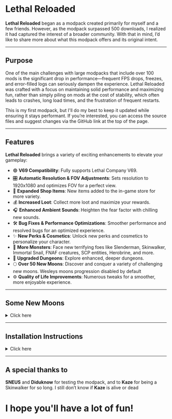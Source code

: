 # Lethal Reloaded

**Lethal Reloaded** began as a modpack created primarily for myself and a few friends. However, as the modpack surpassed
500
downloads, I realized it had captured the interest of a broader community. With that in mind, I’d like to share more
about what this modpack offers and its original intent.

___

## Purpose

One of the main challenges with large modpacks that include over 100 mods is the significant drop in
performance—frequent FPS drops, freezes, and error-filled logs can seriously dampen the experience. Lethal Reloaded was
crafted with a focus on maintaining solid performance and maximizing fun, rather than simply piling on mods at the cost
of stability, which often leads to crashes, long load times, and the frustration of frequent restarts.

This is my first modpack, but I'll do my best to keep it updated while ensuring it stays
performant. If you’re interested, you can access the source files and suggest changes via the GitHub link at the top of
the page.

___

## Features

**Lethal Reloaded** brings a variety of exciting enhancements to elevate your gameplay:

- 🟢 **V69 Compatibility**: Fully supports Lethal Company V69.
- 🎛️ **Automatic Resolution & FOV Adjustments**: Sets resolution to 1920x1080 and optimizes FOV for a perfect view.
- 🛒 **Expanded Shop Items**: New items added to the in-game store for more variety.
- 💰 **Increased Loot**: Collect more loot and maximize your rewards.
- 🎧 **Enhanced Ambient Sounds**: Heighten the fear factor with chilling new sounds.
- 🛠️ **Bug Fixes & Performance Optimizations**: Smoother performance and resolved bugs for an optimized experience.
- ✨ **New Perks & Cosmetics**: Unlock new perks and cosmetics to personalize your character.
- 👹 **More Monsters**: Face new terrifying foes like Slenderman, Skinwalker, Immortal Snail, FNAF creatures, SCP
  entities, Herobrine, and more.
- 🏰 **Upgraded Dungeons**: Explore enhanced, deeper dungeons.
- 🌕 **Over 50 New Moons**: Discover and conquer a variety of challenging new moons. Wesleys moons progression disabled by default
- ⚙️ **Quality of Life Improvements**: Numerous tweaks for a smoother, more enjoyable experience.

___

## Some New Moons

<details>
<summary>Click here</summary>

### Oldred:

This moon is one of the most valuable moons in the system.
Not for its many riches but for its remarkable amount of oil.
For this reason, during hard times of death and destruction, oil extraction sites were made.
But nobody knew how big of a mistake this was until it was too late.
High value oil remains inside

There are 9 new themed scrap items to find on this moon.
Difficulty: S+

Will you overcome the horrors of Oldred?
<details>
<summary>Show pictures</summary>

![Image 1](https://i.ibb.co/VDbyxsm/oldredfactory.png)
![Image 2](https://i.ibb.co/4NtBhHs/oldredfireexit.png)
![Image 3](https://i.ibb.co/nMwhxYZ/oldredinside.png)
</details>

### Infernis:

This moon was previously used for the mining of crystals and other various materials.
But due to the increase of volcanic activity all sorts of insects infiltrated the facilities to seek refuge.
Every employee within the building at this time was either devoured or cooked by the extreme heat.
High value materials remain inside.

There are 11 new themed scrap items to find on this moon.
DIfficulty: B+

Can you survive the heat?
<details>
<summary>Show pictures</summary>

![Image 1](https://i.ibb.co/QNcYBbF/Infernis-outside.png)
![Image 2](https://i.ibb.co/D9d0gpd/Infernis-outside2.png)
![Image 3](https://i.ibb.co/zn29fnh/20240118164439-1.jpg)
</details>

### Acidir:

This moon used to be home to the rich collectors of mysterious artefacts.
Though it is reported that these collectors have recently stumbled upon something truly mysterious.
We don't know exactly what it is, all we know is that no sane voice was heard after its arrival.
High value artefacts remain inside.

There are 12 new themed scrap items to find on this moon.
DIfficulty: S

Will you lose your mind?
<details>
<summary>Show pictures</summary>

![Image 1](https://i.ibb.co/6XmBBTQ/Acidir-outside.png)
![Image 2](https://i.ibb.co/Sv90DBV/Acidir-outside2.png)
![Image 3](https://i.ibb.co/30Nqd0M/20240118170738-1.jpg)
</details>

### Etern:

This moon was home to a scientific lab where biological experiments took place.
Many new lifeforms were created here among which are the famous Baboon Hawks.
In more recent times they have been working on "Project Nutcracker" as instructed.
Rumors are that they used human subjects for emotional manipulation using certain toy masks.
High value experiments remain inside.

There are 14 new themed scrap items to find on this moon.
DIfficulty: S+

Will madness devour you?
<details>
<summary>Show pictures</summary>

![Image 1](https://i.ibb.co/Y0sNvr7/20240118171010-1.jpg)
![Image 2](https://i.ibb.co/JcBwfRN/20240118171825-1.jpg)
![Image 3](https://i.ibb.co/HHzXXTf/20240118172429-1.jpg)
</details>

### Asteroid-13:

This asteroid was previously used for the testing of biological weapons.
Not much is known about the current state of the facility but a decontamination level 5: Incineration has been reported.
All we know is that none returned from Asteroid-13
High value objects remain inside.

There are 13 new themed scrap items to find on this moon.
DIfficulty: B

Can you survive the dark?
<details>
<summary>Show pictures</summary>

![Image 1](https://i.ibb.co/Ws1V9zS/Surface-of-asteroid13.png)
![Image 2](https://i.ibb.co/DV9Szb6/Lab-of-asteroid13.png)
![Image 3](https://i.ibb.co/kQJNG7Y/Fires-of-asteroid-13.png)
</details>

### Gratar:

Gratar was known for housing the biggest factory in the solar system.
The whole facility was controlled by an AI made by a fantastic inventor last seen on Etern.
As of recent, legend has it that the AI on Gratar has gone rogue.
High value scrap remain inside.

There are 14 new themed scrap items to find on this moon.
DIfficulty: A

Will you overcome the factory?
<details>
<summary>Show pictures</summary>

![Image 1](https://i.ibb.co/ZG21XGQ/surface-of-gratar.png)
![Image 2](https://i.ibb.co/y4z5NKx/facility-of-gratar.png)
![Image 3](https://i.ibb.co/mHXSvsJ/Factory-of-gratar.png)
</details>

### Polarus:

This moon houses the legendary Polar Vaults.
These vaults contained very valuable riches before the corporation went bankrupt.
The corporation was known for their extremely high hiring rates.
It also appears that many of these employees magically dissapeared after being fired.
High value valuables remain inside.

There are 14 new themed scrap items to find on this moon.
DIfficulty: A

Can you survive the cold?
<details>
<summary>Show pictures</summary>

![Image 1](https://i.ibb.co/ZBQx53T/Polarus-outside1.png)
![Image 2](https://i.ibb.co/bB0DKgF/Polarus-outside2.png)
![Image 3](https://i.ibb.co/5FQjsm9/loot-of-polarus.png)
</details>

### Atlantica:

The moon named Atlantica was hit by rogue rays from a supernova.
This caused a disturbance in the local flow of time.
Because of this, The city of Atlantica is forever doomed to sink over and over.
Every inhabitant has drowned.
High value ancient artefacts remain inside.

There are 12 new themed scrap items to find on this moon.
DIfficulty: B

Can you survive the floods?
<details>
<summary>Show pictures</summary>

![Image 1](https://i.ibb.co/hKrKrR4/Surface-of-atlantica.png)
![Image 2](https://i.ibb.co/xzMsqXP/City-of-atlantica.png)
![Image 3](https://i.ibb.co/GdsMrx1/halls-of-atlantica.png)
</details>

### Cosmocos:

Cosmocos is the long lost moon.

There are 10 new themed scrap items to find on this moon.
DIfficulty: Unknown (quite hard)

Can you survive Cosmocos?

### JUNIC:

Deep in the deadly jungles of Junic there where ancient temples where ancient rituals were performed.
This place is very attractive to archeologists due to the many artifacts that remain here.
However they might not have fully understood what they were dealing with.
High value artefacts remain inside.

There are 11 new themed scrap items to find on this moon.
DIfficulty: C

Can you survive the jungle?
<details>
<summary>Show pictures</summary>

![Image 1](https://i.ibb.co/qJZFzKB/junicsurface.png)
![Image 2](https://i.ibb.co/bWqTrVS/junicentrance.png)
![Image 3](https://i.ibb.co/LnnWvsM/junicloot.png)
</details>

### GLOOM:

The giant forests of Gloom remained untouched for many years.
That was until a logging company decided it to be the perfect place to exploit.
But little did they know that these forests were.. Protected.
High value equipment remains inside.

There are 11 new themed scrap items to find on this moon.
DIfficulty: B

Concept by MrCompost

Can you survive the fog?
<details>
<summary>Show pictures</summary>

![Image 1](https://i.ibb.co/59zsXQk/Gloom-Outside.png)
![Image 2](https://i.ibb.co/hdktjdv/Gloom-Cave.png)
![Image 3](https://i.ibb.co/Pzwn4ZP/Gloom-Inside.png)
</details>

### Desolation:

Not much is known about this asteroid, nobody has dared to visit it since its sudden appearance.
Hence it has not been properly named, all we know is that it's a very dangerous place.
A place completely desolate of life. For its name is: Desolation.
High value items might remain inside.

There are 12 new themed scrap items to find on this moon.
DIfficulty: A+

Do you dare visit?
<details>
<summary>Show pictures</summary>

![Image 1](https://i.ibb.co/236YRFZ/Desolation-Outside.png)
![Image 2](https://i.ibb.co/mCXVw5b/Desolation-Entrance.png)
![Image 3](https://i.ibb.co/j3n5tQv/Desolation-Inside.png)
</details>

### FISSION-C:

Sector C of Fission houses an old toy factory later repurposed as nuclear power plant.
However this power plant was abandoned many rotations ago due to health inspection failure.
Now this structure is crumbling and all those who visit will leave changed.
High value radioactive materials remain inside.

There are 10 new themed scrap items to find on this moon.
DIfficulty: A

Concept by MrCompost

Will you survive Aaron?
<details>
<summary>Show pictures</summary>

![Image 1](https://i.ibb.co/54xNSJN/fissionoutside.png)
![Image 2](https://i.ibb.co/jv3gHXK/fissiontoxic.png)
![Image 3](https://i.ibb.co/Km4KQL8/fissioninside.png)
</details>

### 59 Affliction:

POPULATION: Abandoned, Deceased
CONDITIONS: Arid, very thick haze, extremely low habitability and longer days due to its close orbit to [REDACTED].
59-Affliction has been deemed to be in a freefall towards this larger moon.
FAUNA: Dominated by desperate but weak species of insects, as well as other various creatures.
HISTORY: Formerly a popular storage facility and shipment port, 59-Affliction was subjected to an infestation of an
insect deemed the "hoarding bug", moving many people away. As a last ditch effort to eradicate the infestation, The
Company armed a powerful type of explosive and lit the fuse. In the end, this explosive was too powerful and knocked
59-Affliction into a freefall into a larger moon.
<details>
<summary>Show pictures</summary>

![Image 1](https://i.ibb.co/P6mBzCX/aff1.png)
![Image 2](https://i.ibb.co/TBkH0P3/aff3.png)
![Image 3](https://i.ibb.co/Wf3fdy7/aff5.png)
</details>

### 127 Eve-M:

POPULATION: Missing, abandoned.
CONDITIONS: Environment is extremely comfortable, said to be very similar to the long lost planet, Earth.
FAUNA: Abundant plant-life, small insects and flying creatures live here happily.
HISTORY: 127 Eve-M, a small subsection of the whole of 127 Eve consist of two mining outposts deemed Eve-M1 and Eve-M2
respectively. Long ago, around the year 1950, the colonizers of 127 Eve arrived in these areas, eventually going missing
only a couple years later. The outposts which housed mining operations and facilities pose as the basis of the Company’s
business here. Collect the scrap from these abandoned outposts and report back to the Company building.
<details>
<summary>Show pictures</summary>

![Image 1](https://i.ibb.co/BjB2NSX/ev1.png)
![Image 2](https://i.ibb.co/grm8kxX/ev3.png)
![Image 3](https://i.ibb.co/g75STwD/ev5.png)
</details>

### 290 Summit:

POPULATION: Abandoned
CONDITIONS: High winds, constantly snowing due to high altitudes.
FAUNA: Few organic lifeforms, hostile artificial creatures roam the surface.
HISTORY: After a solar flare activated a mysterious robotic creature deemed the A16-L3, otherwise known as the Old
Birds, the English Military wanted to redevelop them for their own goals. 290 Summit, only known as a desolate mountain
was a perfect place to put a research post in the English Military's eyes. Today, the mountainous moon is known for its
incredible cold weather and its large amounts of A16-L3. Grab old parts swiftly and make your way back to the Company
Building.
<details>
<summary>Show pictures</summary>

![Image 1](https://i.ibb.co/HnjDyS8/sum1.png)
![Image 2](https://i.ibb.co/JBygSYT/sum3.png)
![Image 3](https://i.ibb.co/xLBxdR1/sum5.png)
</details>

### 71 Sector-0:

MOON NAME: 71-Gordion
POPULATION: Abandoned?
CONDITIONS: No land masses. Continual storms.
FAUNA: Unknown, likely extremely dangerous...
HISTORY: The Derelict Zone, otherwise known as Sector-0 originates on the exomoon of 71-Gordion. Long ago, before
becoming a selling point for employees, 71-Gordion held a facility which contained a sect of testing chambers home to
making new innovational creatures and tools. This facility has been abandoned due to UNKNOWN reasons. Do not go looking
for answers...
<details>
<summary>Show pictures</summary>

![Image 1](https://i.ibb.co/ry08X8T/sec2.png)
![Image 2](https://i.ibb.co/ZdQ2ngJ/sec3.png)
![Image 3](https://i.ibb.co/2780HfF/sec4.png)
</details>

### ~~iYbxXByI:~~

~~iYbxXByI??? iYbxXByI??? iYbxXByI??? iYbxXByI??? iYbxXByI???~~
<details>
<summary>Show pictures</summary>

![Image 1](https://i.ibb.co/1q391Q5/Penumbra-Teaser-280.jpg)
![Image 2](https://i.ibb.co/2Y2fJZQ/Penumbra-Teaser-284.jpg)
![Image 3](https://i.ibb.co/3mrbJ6X/Penumbra-Teaser-299.jpg)
</details>

### Xen Moon:

Take a trip to the Xen dimension from Half Life
<details>
<summary>Show pictures</summary>

![Image 1](https://i.ibb.co.com/L1S1r27/20240514172200-1.jpg)
![Image 2](https://i.ibb.co.com/R3Xb0nC/20240514173128-1.jpg)
![Image 3](https://i.ibb.co.com/JH5D7fF/20240514172327-1.jpg)
</details>

### Ganimedes :

POPULATION: Abandoned.

CONDITIONS: Jagged and dry, it is a old mine.

HISTORY: Ganimedes is known for having been the largest mine moon, however now it is abandoned. There are rumors that
say that given its dangerous conditions, it was eventually banned and companies moved to Titan. It still has riches
inside but the risk is too high.

FAUNA: A great variety of aggressive and dangerous lifeforms inhabits this moon.
<details>
<summary>Show pictures</summary>

![Image 1](https://i.imgur.com/y0zgjQD.png)
![Image 2](https://i.imgur.com/yjpZTfQ.png)
![Image 3](https://i.imgur.com/7ehb58w.png)
</details>

### Maritopia:

-DESIGNATION: 153-Maritopia

-RISK LEVEL: C

-POPULATION: A submerged city once vibrant with life, now silent beneath the waves.

-CONDITIONS: Sunken beneath the sea, Maritopia is a haunting underwater landscape, its structures half-hidden by seaweed
and coral.

-FAUNA: Marine life thrives among the remnants of the city, creating an otherworldly ecosystem within its streets.

-HISTORY: Maritopia was once a bustling hub of civilization until rising sea levels claimed it, leaving only echoes of
its former glory.

-POSSIBLE WEATHER: Rainy, Foggy, Stormy, Flooded
<details>
<summary>Show pictures</summary>

![Image 1](https://raw.githubusercontent.com/Toliann/Maritopia/main/screenshot/3.png)
</details>

### Zenit:

DESIGNATION: 37-Zenit

RISK LEVEL: A

POPULATION: None, save for the shadows that haunt its depths.

Conditions: Zenit lies hidden beneath the icy surface, its underground passages carved into the frozen bedrock. The air
is heavy with the chill of the depths, and the silence is punctuated only by the distant echoes of the frozen world
above.

Fauna: Within the labyrinthine tunnels, whispers of dangerous entities echo, their presence suggested by eerie
disturbances and unsettling encounters reported by past explorers.

HISTORY: Zenit Subterrane was constructed as a refuge from the inhospitable conditions of the moon's surface, a
sanctuary for those seeking shelter from the icy wilderness above. Yet, as communication with the surface was lost, the
bunker became a tomb, its halls haunted by the ghosts of those who once sought solace within its walls.
<details>
<summary>Show pictures</summary>

![Image 1](https://raw.githubusercontent.com/Toliann/Zenit/main/screenshot/1.png)
</details>

### Aquatis:

Objective: Secure valuable scraps from the bunker complex on Aquatis.

Status: Reports indicate scattered scraps within the bunker complex on Aquatis, located on a small island.

Terrain Analysis: Aquatis, primarily a water planet with scattered islands, offers a relatively safe environment
compared to other company issued landing locations. The island features greenery in the form of bushes and palm trees. A
beached ship and hatches around the island mark points of interest for exploration.
<details>
<summary>Show pictures</summary>

![Image 1](https://raw.githubusercontent.com/sfDesat/Aquatis/main/Screenshots/4.jpg)
</details>

### 31Arcadia:

POPULATION: Abandoned, security systems remain active!

FAUNA: Varied introduced species, some showing signs of rapid evolution.

CONDITIONS: Local sun is becoming a red giant. Constant scorching heatwaves! Extreme UV radiation!

HISTORY: The facility is located in a meteorite crater and surrounded by a vast desert. Originally constructed to
experiment with artificial ecosystems and genetic diversity in extreme environments. It was left to crumble after a
solar flare breached one of the domes, causing catastrophic failures. Pockets of life continue to flourish.
<details>
<summary>Show pictures</summary>

![Image 1](https://i.imgur.com/LdddZRi.jpeg)
![Image 2](https://i.imgur.com/SUzSAuV.jpeg)
![Image 3](https://i.imgur.com/eWYeBO9.jpeg)
</details>

### Bozoros:

POPULATION: Sparse.

CONDITIONS: Colorful and bright. It smells like cotton candy here?

FAUNA: Ecosystem likely to induce hysterical laughter.
<details>
<summary>Show pictures</summary>

![Image 1](https://i.imgur.com/rGmnFHC.jpeg)
![Image 2](https://i.imgur.com/BFT7HQR.jpeg)
![Image 3](https://i.imgur.com/Xl628qJ.jpeg)
</details>

### 10 EGypt:

The Desert Moon
<details>
<summary>Show pictures</summary>

![Image 1](https://imgur.com/M0fJ8DB.gif)
![Image 2](https://raw.githubusercontent.com/Toliann/EGypt/main/Screenshot/5.png)
![Image 3](https://i.imgur.com/Hzk4Pkf.png)
</details>

### Hawalia:

Description: Hawalia is a small archipelago in an expansive planet mostly made up of water. The archipelago has a total
of 6 walkable islands. On one of the islands, there is a abandoned bunker that seems to once have been home to living
people. There is no people left on this planet, however the fauna and wildlife is very diverse. Lots of different kinds
of plants and animals call this archipelago home.

HAZARD LEVEL: B+

Environment: Small archipelago in an expansive ocean planet, Fauna and wildlife here is very diverse.

Objective: Walk across the bridges into the bunker and enter the main doors to collect scrap for the company.
<details>
<summary>Show pictures</summary>

![Image 1](https://github.com/Spooki1y/Hawalia-images/blob/main/hawalia-updated5.png?raw=true)
![Image 2](https://github.com/Spooki1y/Hawalia-images/blob/main/hawalia-updated4.png?raw=true)
![Image 3](https://raw.githubusercontent.com/Spooki1y/Hawalia-images/main/Hawalia-overhead-mapped.png)
</details>

### Atlas Abyss:

A moon of dark secrets, jagged terrain and carved stone. Below the surface, the Masked Men have broken free. The abyss
below extends redacted metres and none have survived the fall.
<details>
<summary>Show pictures</summary>

![Image 1](https://i.imgur.com/CKuPAi9.png)
</details>

### Crest:

RISK LEVEL: A

POPULATION: Abandoned.

CONDITIONS: High altitude. Snowy. Mountain plateaus in dense cloud layer.

FAUNA: Inhabiting creatures display abnormal behaviour, likely attributed to their adaptation to the harsh environment.

HISTORY: Recent observations indicate, that the cycle-spanning blizzards, which once enshrouded the surface of 38 Crest,
have ceased. Only few remnants of civilization seem to have survived. Cleared for salvage operations. Proceed with
caution.
<details>
<summary>Show pictures</summary>

![Image 1](https://i.imgur.com/CcbDG22.png)
![Image 2](https://i.imgur.com/Vf9r5bm.png)
![Image 3](https://i.imgur.com/6n9dNmr.png)
</details>

</details>

___

## Installation Instructions

<details>
<summary>Click here</summary>
<br>

Installing Lethal Reloaded is straightforward:

1. Download and install the GaleModManager (or r2modman) software.
2. Search for LethalReloaded within the application.
3. Download the modpack and you're ready to play!

##### Note:

**Sometimes the download might appear to get stuck at 100%. Don’t worry—this is normal. The modpack is still
downloading, and after a brief wait (depending on your download speed), the screen will disappear, and the installation
will be complete.**

</details>

___

## A special thanks to

**SNEUS** and **Diduknow** for testing the modpack, and to **Kaze** for being a Skinwalker for so long. I still don’t
know if **Kaze** is alive or dead

# I hope you'll have a lot of fun!